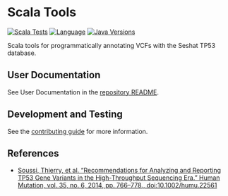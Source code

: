 # Scala Tools

[![Scala Tests](https://github.com/clintval/tp53/actions/workflows/tests_scala.yml/badge.svg?branch=main)](https://github.com/clintval/tp53/actions/workflows/tests_scala.yml?query=branch%3Amain)
[![Language](https://img.shields.io/badge/language-scala-c22d40.svg)](https://www.scala-lang.org/)
[![Java Versions](https://img.shields.io/badge/java-11,17,21-c22d40.svg)](https://github.com/AdoptOpenJDK/homebrew-openjdk)

Scala tools for programmatically annotating VCFs with the Seshat TP53 database.

## User Documentation

See User Documentation in the [repository README](../README.md).

## Development and Testing

See the [contributing guide](./CONTRIBUTING.md) for more information.

## References

- [Soussi, Thierry, et al. “Recommendations for Analyzing and Reporting TP53 Gene Variants in the High-Throughput Sequencing Era.” Human Mutation, vol. 35, no. 6, 2014, pp. 766–778., doi:10.1002/humu.22561](https://doi.org/10.1002/humu.22561)
